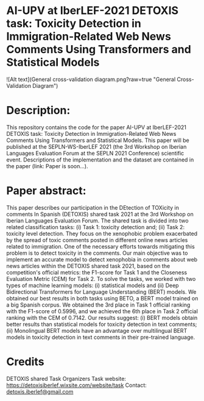 # AI-UPV at IberLEF-2021 DETOXIS task: Toxicity Detection in Immigration-Related Web News Comments Using Transformers and Statistical Models

![Alt text](General cross-validation diagram.png?raw=true "General Cross-Validation Diagram")

# Description:
This repository contains the code for the paper AI-UPV at IberLEF-2021 DETOXIS task: Toxicity Detection in Immigration-Related Web News Comments Using Transformers and Statistical Models. This paper will be published at the SEPLN-WS-IberLEF 2021 (the 3rd Workshop on Iberian Languages Evaluation Forum at the SEPLN 2021 Conference) scientific event. Descriptions of the implementation and the dataset are contained in the paper (link: Paper is soon...).

# Paper abstract:
This paper describes our participation in the DEtection of TOXicity in comments In Spanish (DETOXIS) shared task 2021 at the 3rd Workshop on Iberian Languages Evaluation Forum. The shared task is divided into two related classification tasks: (i) Task 1: toxicity detection and; (ii) Task 2: toxicity level detection. They focus on the xenophobic problem exacerbated by the spread of toxic comments posted in different online news articles related to immigration. One of the necessary efforts towards mitigating this problem is to detect toxicity in the comments. Our main objective was to implement an accurate model to detect xenophobia in comments about web news articles within the DETOXIS shared task 2021, based on the competition's official metrics: the F1-score for Task 1 and the Closeness Evaluation Metric (CEM) for Task 2. To solve the tasks, we worked with two types of machine learning models: (i) statistical models and (ii) Deep Bidirectional Transformers for Language Understanding (BERT) models. We obtained our best results in both tasks using BETO, a BERT model trained on a big Spanish corpus. We obtained the 3rd place in Task 1 official ranking with the F1-score of 0.5996, and we achieved the 6th place in Task 2 official ranking with the CEM of 0.7142. Our results suggest: (i) BERT models obtain better results than statistical models for toxicity detection in text comments; (ii) Monolingual BERT models have an advantage over multilingual BERT models in toxicity detection in text comments in their pre-trained language.

  

# Credits
DETOXIS shared Task Organizers
Task website: https://detoxisiberlef.wixsite.com/website/task
Contact: detoxis.iberlef@gmail.com
<!--stackedit_data:
eyJoaXN0b3J5IjpbNTEzMjY4MjU1LC0xNjM3ODE4NDM5LDc5MD
A4ODQ0MiwtMjA5NjIzMTg5Nl19
-->